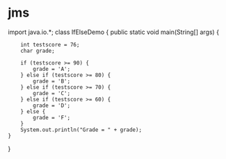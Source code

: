 # jms
import java.io.*;
class IfElseDemo {
    public static void main(String[] args) {

        int testscore = 76;
        char grade;

        if (testscore >= 90) {
            grade = 'A';
        } else if (testscore >= 80) {
            grade = 'B';
        } else if (testscore >= 70) {
            grade = 'C';
        } else if (testscore >= 60) {
            grade = 'D';
        } else {
            grade = 'F';
        }
        System.out.println("Grade = " + grade);
    }
}
